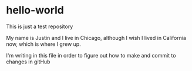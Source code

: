 # hello-world
This is just a test repository

My name is Justin and I live in Chicago, although I wish I lived in California
now, which is where I grew up. 

I'm writing in this file in order to figure out how to make and commit
to changes in gitHub
